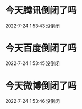 # 今天腾讯倒闭了吗

2022-7-24 1:53:43 没倒闭

# 今天百度倒闭了吗

2022-7-24 1:53:45 没倒闭

# 今天微博倒闭了吗

2022-7-24 1:53:46 没倒闭

